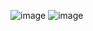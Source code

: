  ![image](https://user-images.githubusercontent.com/126166336/236194643-3ab10789-6187-4efb-98fa-7da300bffa58.png)
![image](https://user-images.githubusercontent.com/126166336/236195043-4c688001-a5c2-408d-990c-ea8c4dd29b61.png)
